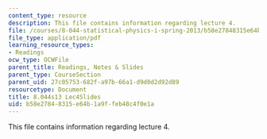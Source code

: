 ```yaml
---
content_type: resource
description: This file contains information regarding lecture 4.
file: /courses/8-044-statistical-physics-i-spring-2013/b58e27848315e64b1a9ffeb48c4f0e1a_MIT8_044S13_L4.pdf
file_type: application/pdf
learning_resource_types:
- Readings
ocw_type: OCWFile
parent_title: Readings, Notes & Slides
parent_type: CourseSection
parent_uid: 27c05753-682f-a97b-66a1-d9d0d2d92d89
resourcetype: Document
title: 8.044s13 Lec4Slides
uid: b58e2784-8315-e64b-1a9f-feb48c4f0e1a
---
```

This file contains information regarding lecture 4.

